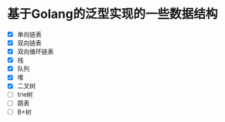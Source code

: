 # 基于Golang的泛型实现的一些数据结构

* [X] 单向链表
* [X] 双向链表
* [X] 双向循环链表
* [X] 栈
* [X] 队列
* [X] 堆
* [X] 二叉树
* [ ] trie树
* [ ] 跳表
* [ ] B+树
